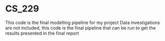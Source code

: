 # CS_229

This code is the final modelling pipeline for my project
Data investigations are not included, this code is the final pipeline that can be run to get the results presented in the final report
